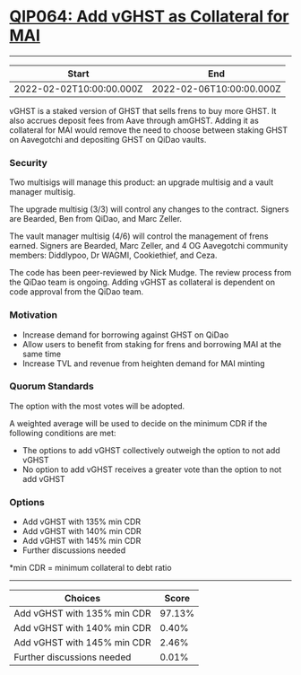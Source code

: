 
# [QIP064: Add vGHST as Collateral for MAI](https://snapshot.org/#/qidao.eth/proposal/0x31e9dfc557e4ababb296d64f2481122f87ebc1f181889785dfd034cc9485f955)

---
| Start | End |
| --- | --- |
| 2022-02-02T10:00:00.000Z | 2022-02-06T10:00:00.000Z |


vGHST is a staked version of GHST that sells frens to buy more GHST. It also accrues deposit fees from Aave through amGHST. Adding it as collateral for MAI would remove the need to choose between staking GHST on Aavegotchi and depositing GHST on QiDao vaults.

### Security

Two multisigs will manage this product: an upgrade multisig and a vault manager multisig.

The upgrade multisig (3/3) will control any changes to the contract. Signers are Bearded, Ben from QiDao, and Marc Zeller.

The vault manager multisig (4/6) will control the management of frens earned. Signers are Bearded, Marc Zeller, and 4 OG Aavegotchi community members: Diddlypoo, Dr WAGMI, Cookiethief, and Ceza.

The code has been peer-reviewed by Nick Mudge. The review process from the QiDao team is ongoing. Adding vGHST as collateral is dependent on code approval from the QiDao team.

### Motivation

* Increase demand for borrowing against GHST on QiDao
* Allow users to benefit from staking for frens and borrowing MAI at the same time
* Increase TVL and revenue from heighten demand for MAI minting

### Quorum Standards

The option with the most votes will be adopted. 

A weighted average will be used to decide on the minimum CDR if the following conditions are met:

* The options to add vGHST collectively outweigh the option to not add vGHST
* No option to add vGHST receives a greater vote than the option to not add vGHST

### Options

* Add vGHST with 135% min CDR
* Add vGHST with 140% min CDR
* Add vGHST with 145% min CDR
* Further discussions needed

*min CDR = minimum collateral to debt ratio

---
| Choices | Score |
| --- | --- |
| Add vGHST with 135% min CDR | 97.13% |
| Add vGHST with 140% min CDR | 0.40% |
| Add vGHST with 145% min CDR | 2.46% |
| Further discussions needed | 0.01% |

